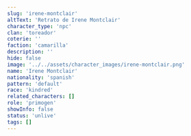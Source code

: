```yaml
---
slug: 'irene-montclair'
altText: 'Retrato de Irene Montclair'
character_type: 'npc'
clan: 'toreador'
coterie: ''
faction: 'camarilla'
description: ''
hide: false
image: '../../assets/character_images/irene-montclair.png'
name: 'Irene Montclair'
nationality: 'spanish'
pattern: 'default'
race: 'kindred'
related_characters: []
role: 'primogen'
showInfo: false
status: 'unlive'
tags: []
---
```

